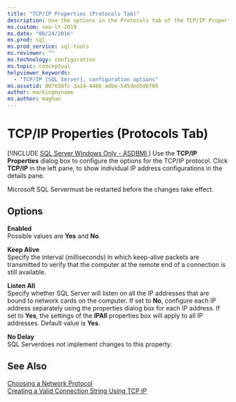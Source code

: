 ```yaml
---
title: "TCP/IP Properties (Protocols Tab)"
description: Use the options in the Protocols tab of the TCP/IP Properties dialog box to configure the keep alive interval, the enabled flag, and other properties.
ms.custom: seo-lt-2019
ms.date: "08/24/2016"
ms.prod: sql
ms.prod_service: sql-tools
ms.reviewer: ""
ms.technology: configuration
ms.topic: conceptual
helpviewer_keywords: 
  - "TCP/IP [SQL Server], configuration options"
ms.assetid: 007638fc-3a24-4460-adbe-545ded5d6f88
author: markingmyname
ms.author: maghan
---
```

# TCP/IP Properties (Protocols Tab)
[!INCLUDE [SQL Server Windows Only - ASDBMI ](../../includes/applies-to-version/sql-windows-only-asdbmi.md)]
  Use the **TCP/IP Properties** dialog box to configure the options for the TCP/IP protocol. Click **TCP/IP** in the left pane, to show individual IP address configurations in the details pane.  
  
 Microsoft SQL Servermust be restarted before the changes take effect.  
  
## Options  
 **Enabled**  
 Possible values are **Yes** and **No**.  
  
 **Keep Alive**  
 Specify the interval (milliseconds) in which keep-alive packets are transmitted to verify that the computer at the remote end of a connection is still available.  
  
 **Listen All**  
 Specify whether SQL Server will listen on all the IP addresses that are bound to network cards on the computer. If set to **No**, configure each IP address separately using the properties dialog box for each IP address. If set to **Yes**, the settings of the **IPAll** properties box will apply to all IP addresses. Default value is **Yes**.  
  
 **No Delay**  
 SQL Serverdoes not implement changes to this property.  
  
## See Also  
 [Choosing a Network Protocol](/previous-versions/sql/sql-server-2016/ms187892(v=sql.130))   
 [Creating a Valid Connection String Using TCP IP](creating-a-valid-connection-string-using-tcp-ip.md)  
  
